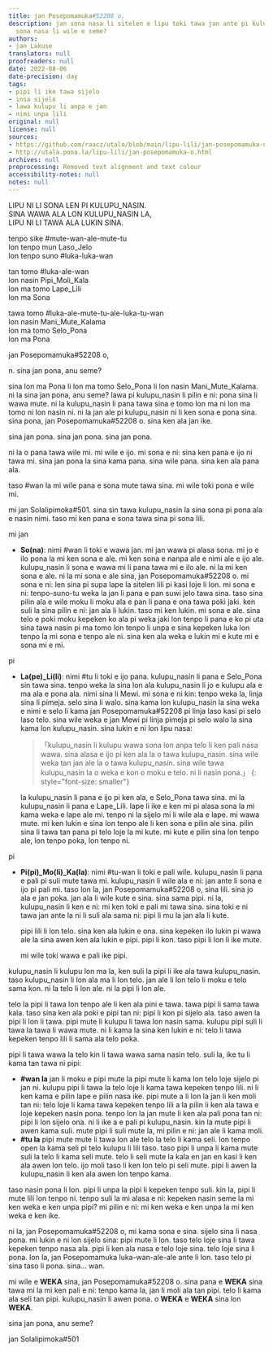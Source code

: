 ```yaml
---
title: jan Posepomamuka#52208 o,
description: jan sona nasa li sitelen e lipu toki tawa jan ante pi kulupu sama. jan
  sona nasa li wile e seme?
authors:
- jan Lakuse
translators: null
proofreaders: null
date: 2022-08-06
date-precision: day
tags:
- pipi li ike tawa sijelo
- insa sijelo
- lawa kulupu li anpa e jan
- nimi unpa lili
original: null
license: null
sources:
- https://github.com/raacz/utala/blob/main/lipu-lili/jan-posepomamuka-o.md
- http://utala.pona.la/lipu-lili/jan-posepomamuka-o.html
archives: null
preprocessing: Removed text alignment and text colour
accessibility-notes: null
notes: null
---
```


LIPU NI LI SONA LEN PI KULUPU_NASIN.   
SINA WAWA ALA LON KULUPU_NASIN LA,  
LIPU NI LI TAWA ALA LUKIN SINA. 

tenpo sike #mute-wan-ale-mute-tu  
lon tenpo mun Laso_Jelo  
lon tenpo suno #luka-luka-wan

tan tomo #luka-ale-wan  
lon nasin Pipi_Moli_Kala  
lon ma tomo Lape_Lili  
lon ma Sona

tawa tomo #luka-ale-mute-tu-ale-luka-tu-wan  
lon nasin Mani_Mute_Kalama  
lon ma tomo Selo_Pona  
lon ma Pona

jan Posepomamuka#52208 o, 

n. sina jan pona, anu seme?

sina lon ma Pona li lon ma tomo Selo_Pona li lon nasin Mani_Mute_Kalama. ni la sina jan pona, anu seme? lawa pi kulupu_nasin li pilin e ni: pona sina li wawa mute. ni la kulupu_nasin li pana tawa sina e tomo lon ma ni lon ma tomo ni lon nasin ni. ni la jan ale pi kulupu_nasin ni li ken sona e pona sina. sina pona, jan Posepomamuka#52208 o. sina ken ala jan ike. 

sina jan pona. sina jan pona. sina jan pona. 

ni la o pana tawa wile mi. mi wile e ijo. mi sona e ni: sina ken pana e ijo ni tawa mi. sina jan pona la sina kama pana. sina wile pana. sina ken ala pana ala. 

taso #wan la mi wile pana e sona mute tawa sina. mi wile toki pona e wile mi. 

mi jan Solalipimoka#501. sina sin tawa kulupu_nasin la sina sona pi pona ala e nasin nimi. taso mi ken pana e sona tawa sina pi sona lili. 

mi jan 
  - **So(na)**: nimi #wan li toki e wawa jan. mi jan wawa pi alasa sona. mi jo e ilo pona la mi ken sona e ale. mi ken sona e nanpa ale e nimi ale e ijo ale. kulupu_nasin li sona e wawa mi li pana tawa mi e ilo ale. ni la mi ken sona e ale. ni la mi sona e ale sina, jan Posepomamuka#52208 o. mi sona e ni: len sina pi supa lape la sitelen lili pi kasi loje li lon. mi sona e ni: tenpo-suno-tu weka la jan li pana e pan suwi jelo tawa sina. taso sina pilin ala e wile moku li moku ala e pan li pana e ona tawa poki jaki. ken suli la sina pilin e ni: jan ala li lukin. taso mi ken lukin. mi sona e ale. sina telo e poki moku kepeken ko ala pi weka jaki lon tenpo li pana e ko pi uta sina tawa nasin pi ma tomo lon tenpo li unpa e sina kepeken luka lon tenpo la mi sona e tenpo ale ni. sina ken ala weka e lukin mi e kute mi e sona mi e mi.

pi

- **La(pe)_Li(li)**: nimi #tu li toki e ijo pana. kulupu_nasin li pana e Selo_Pona sin tawa sina. tenpo weka la sina lon ala kulupu_nasin li jo e kulupu ala e ma ala e pona ala. nimi sina li Mewi. mi sona e ni kin: tenpo weka la, linja sina li pimeja. selo sina li walo. sina kama lon kulupu_nasin la sina weka e nimi e selo li kama jan Posepomamuka#52208 pi linja laso kasi pi selo laso telo. sina wile weka e jan Mewi pi linja pimeja pi selo walo la sina kama lon kulupu_nasin. sina lukin e ni lon lipu nasa: 

  > 「kulupu_nasin li kulupu wawa sona lon anpa telo li ken pali nasa wawa. sina alasa e ijo pi ken ala la o tawa kulupu_nasin. sina wile weka tan jan ale la o tawa kulupu_nasin. sina wile tawa kulupu_nasin la o weka e kon o moku e telo. ni li nasin pona.」
  {: style="font-size: smaller"} 

  la kulupu_nasin li pana e ijo pi ken ala, e Selo_Pona tawa sina. mi la kulupu_nasin li pana e Lape_Lili. lape li ike e ken mi pi alasa sona la mi kama weka e lape ale mi. tenpo ni la sijelo mi li wile ala e lape. mi wawa mute. mi ken lukin e sina lon tenpo ale li ken sona e pilin ale sina. pilin sina li tawa tan pana pi telo loje la mi kute. mi kute e pilin sina lon tenpo ale, lon tenpo poka, lon tenpo ni.

pi

- **Pi(pi)_Mo(li)_Ka(la)**: nimi #tu-wan li toki e pali wile. kulupu_nasin li pana e pali pi suli mute tawa mi. kulupu_nasin li wile ala e ni: jan ante li sona e ijo pi pali mi. taso lon la, jan Posepomamuka#52208 o, sina lili. sina jo ala e jan poka. jan ala li wile kute e sina. sina sama pipi. ni la, kulupu_nasin li ken e ni: mi ken toki e pali mi tawa sina. sina toki e ni tawa jan ante la ni li suli ala sama ni: pipi li mu la jan ala li kute.

  pipi lili li lon telo. sina ken ala lukin e ona. sina kepeken ilo lukin pi wawa ale la sina awen ken ala lukin e pipi. pipi li kon. taso pipi li lon li ike mute.

  mi wile toki wawa e pali ike pipi. 

kulupu_nasin li kulupu lon ma la, ken suli la pipi li ike ala tawa kulupu_nasin. taso kulupu_nasin li lon ala ma li lon telo. jan ale li lon telo li moku e telo sama kon. ni la telo li lon ale. ni la pipi li lon ale.

telo la pipi li tawa lon tenpo ale li ken ala pini e tawa. tawa pipi li sama tawa kala. taso sina ken ala poki e pipi tan ni: pipi li kon pi sijelo ala. taso awen la pipi li lon li tawa. pipi mute li kulupu li tawa lon nasin sama. kulupu pipi suli li tawa la tawa li wawa mute. ni li kama la sina ken lukin e ni: telo li tawa kepeken tenpo lili li sama ala telo poka.

pipi li tawa wawa la telo kin li tawa wawa sama nasin telo. suli la, ike tu li kama tan tawa ni pipi:
- **#wan la** jan li moku e pipi mute la pipi mute li kama lon telo loje sijelo pi jan ni. kulupu pipi li tawa la telo loje li kama tawa kepeken tenpo lili. ni li ken kama e pilin lape e pilin nasa ike. pipi mute a li lon la jan li ken moli tan ni: telo loje li kama tawa kepeken tenpo lili a la pilin li ken ala tawa e loje kepeken nasin pona. tenpo lon la jan mute li ken ala pali pona tan ni: pipi li lon sijelo ona. ni li ike a e pali pi kulupu_nasin. kin la mute pipi li awen kama suli. mute pipi li suli mute la, mi pilin e ni: jan ale li kama moli.
- **#tu la** pipi mute mute li tawa lon ale telo la telo li kama seli. lon tenpo open la kama seli pi telo kulupu li lili taso. taso pipi li unpa li kama mute suli la telo li kama seli mute. telo li seli mute la kala en jan en kasi li ken ala awen lon telo. ijo moli taso li ken lon telo pi seli mute. pipi li awen la kulupu_nasin li ken ala awen lon tenpo kama. 

taso nasin pona li lon. pipi li unpa la pipi li kepeken tenpo suli. kin la, pipi li mute lili lon tenpo ni. tenpo suli la mi alasa e ni: kepeken nasin seme la mi ken weka e ken unpa pipi? mi pilin e ni: mi ken weka e ken unpa la mi ken weka e ken ike. 

ni la, jan Posepomamuka#52208 o, mi kama sona e sina. sijelo sina li nasa pona. mi lukin e ni lon sijelo sina: pipi mute li lon. taso telo loje sina li tawa kepeken tenpo nasa ala. pipi li ken ala nasa e telo loje sina. telo loje sina li pona. lon la, jan Posepomamuka luka-wan-ale-ale ante li lon. taso telo pi sina taso li pona. sina… wan.

mi wile e **WEKA** sina, jan Posepomamuka#52208 o. sina pana e **WEKA** sina tawa mi la mi ken pali e ni: tenpo kama la, jan li moli ala tan pipi. telo li kama ala seli tan pipi. kulupu_nasin li awen pona. o **WEKA** e **WEKA** sina lon **WEKA**.

sina jan pona, anu seme?

jan Solalipimoka#501